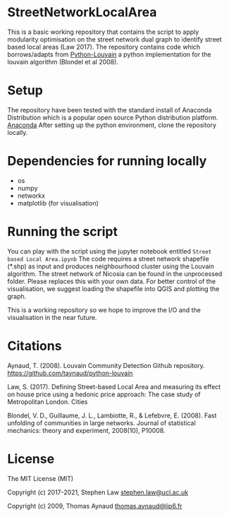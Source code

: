 # StreetNetworkLocalArea 
This is a basic working repository that contains the script to apply modularity optimisation on the street network dual graph to identify street based local areas (Law 2017). The repository contains code which borrows/adapts from [Python-Louvain](https://github.com/taynaud/python-louvain)  a python implementation for the louvain algorithm (Blondel et al 2008). 

# Setup 
The repository have been tested with the standard install of Anaconda Distribution which is a popular open source Python distribution platform. [Anaconda](https://docs.anaconda.com/anaconda/install/index.html)
After setting up the python environment, clone the repository locally.

# Dependencies for running locally
* os
* numpy
* networkx
* matplotlib (for visualisation)

# Running the script
You can play with the script using the jupyter notebook entitled ```Street based Local Area.ipynb```
The code requires a street network shapefile (*.shp) as input and produces neighbourhood cluster using the Louvain algorithm. The street network of Nicosia can be found in the unprocessed folder. Please replaces this with your own data. For better control of the visualisation, we suggest loading the shapefile into QGIS and plotting the graph. 

This is a working repository so we hope to improve the I/O and the visualisation in the near future.

# Citations
Aynaud, T. (2008). Louvain Community Detection Github repository. https://github.com/taynaud/python-louvain 

Law, S. (2017). Defining Street-based Local Area and measuring its effect on house price using a hedonic price approach: The case study of Metropolitan London. Cities

Blondel, V. D., Guillaume, J. L., Lambiotte, R., & Lefebvre, E. (2008). Fast unfolding of communities in large networks. Journal of statistical mechanics: theory and experiment, 2008(10), P10008.

# License

The MIT License (MIT)

Copyright (c) 2017-2021, Stephen Law <stephen.law@ucl.ac.uk>

Copyright (c) 2009, Thomas Aynaud <thomas.aynaud@lip6.fr>
